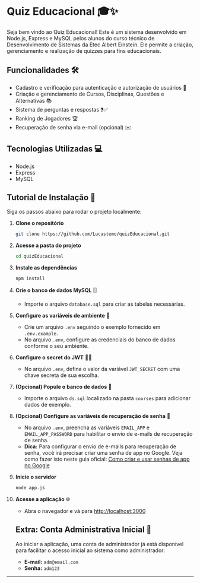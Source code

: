 # Quiz Educacional 🎓✨

Seja bem vindo ao Quiz Educacional! Este é um sistema desenvolvido em Node.js, Express e MySQL pelos alunos do curso técnico de Desenvolvimento de Sistemas da Etec Albert Einstein. Ele permite a criação, gerenciamento e realização de quizzes para fins educacionais.

## Funcionalidades 🛠️

- Cadastro e verificação para autenticação e autorização de usuários 🔐
- Criação e gerenciamento de Cursos, Disciplinas, Questões e Alternativas 📚
- Sistema de perguntas e respostas ❓✅
- Ranking de Jogadores 🏆
- Recuperação de senha via e-mail (opcional) ✉️

## Tecnologias Utilizadas 💻

- Node.js
- Express
- MySQL

## Tutorial de Instalação 📝

Siga os passos abaixo para rodar o projeto localmente:

1. **Clone o repositório**  
    ```bash
    git clone https://github.com/Lucastemo/quizEducacional.git
    ```

2. **Acesse a pasta do projeto**  
    ```bash
    cd quizEducacional
    ```

3. **Instale as dependências**  
    ```bash
    npm install
    ```

4. **Crie o banco de dados MySQL** 🗄️
    - Importe o arquivo `database.sql` para criar as tabelas necessárias.

5. **Configure as variáveis de ambiente** 🔑
    - Crie um arquivo `.env` seguindo o exemplo fornecido em `.env.example`.  
    - No arquivo `.env`, configure as credenciais do banco de dados conforme o seu ambiente.

6. **Configure o secret do JWT** 🕵️‍♂️
    - No arquivo `.env`, defina o valor da variável `JWT_SECRET` com uma chave secreta de sua escolha.

7. **(Opcional) Popule o banco de dados** 📝
    - Importe o arquivo `ds.sql` localizado na pasta `courses` para adicionar dados de exemplo.

8. **(Opcional) Configure as variáveis de recuperação de senha** 📧
    - No arquivo `.env`, preencha as variáveis `EMAIL_APP` e `EMAIL_APP_PASSWORD` para habilitar o envio de e-mails de recuperação de senha.
    - **Dica:** Para configurar o envio de e-mails para recuperação de senha, você irá precisar criar uma senha de app no Google. Veja como fazer isto neste guia oficial: [Como criar e usar senhas de app no Google](https://support.google.com/accounts/answer/185833?hl=pt-BR)

9. **Inicie o servidor**  
    ```bash
    node app.js
    ```

10. **Acesse a aplicação** 🌐
    - Abra o navegador e vá para [http://localhost:3000](http://localhost:3000)

    ## Extra: Conta Administrativa Inicial 👤

    Ao iniciar a aplicação, uma conta de administrador já está disponível para facilitar o acesso inicial ao sistema como administrador:

    - **E-mail:** `adm@email.com`
    - **Senha:** `adm123`

---